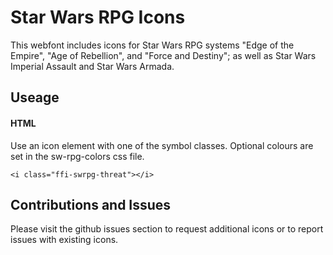 # Star Wars RPG Icons

This webfont includes icons for Star Wars RPG systems "Edge of the Empire", "Age of Rebellion", and "Force and Destiny"; as well as Star Wars Imperial Assault and Star Wars Armada.

## Useage

#### HTML
Use an icon element with one of the symbol classes.  Optional colours are set in the sw-rpg-colors css file.

`<i class="ffi-swrpg-threat"></i>`

## Contributions and Issues

Please visit the github issues section to request additional icons or to report issues with existing icons.
